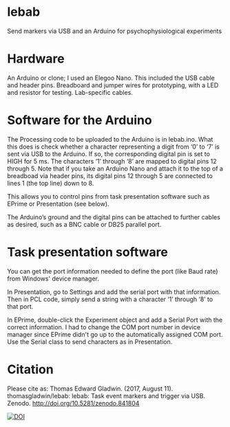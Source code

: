 # lebab
Send markers via USB and an Arduino for psychophysiological experiments
# Hardware
An Arduino or clone; I used an Elegoo Nano. This included the USB cable and header pins. Breadboard and jumper wires for prototyping, with a LED and resistor for testing. Lab-specific cables.
# Software for the Arduino
The Processing code to be uploaded to the Arduino is in lebab.ino. What this does is check whether a character representing a digit from ‘0’ to ‘7’ is sent via USB to the Arduino. If so, the corresponding digital pin is set to HIGH for 5 ms. The characters ‘1’ through ‘8’ are mapped to digital pins 12 through 5. Note that if you take an Arduino Nano and attach it to the top of a breadboad via header pins, its digital pins 12 through 5 are connected to lines 1 (the top line) down to 8.

This allows you to control pins from task presentation software such as EPrime or Presentation (see below).

The Arduino’s ground and the digital pins can be attached to further cables as desired, such as a BNC cable or DB25 parallel port.

# Task presentation software
You can get the port information needed to define the port (like Baud rate) from Windows' device manager. 

In Presentation, go to Settings and add the serial port with that information. Then in PCL code, simply send a string with a character ‘1’ through ‘8’ to that port.

In EPrime, double-click the Experiment object and add a Serial Port with the correct information. I had to change the COM port number in device manager since EPrime didn't go up to the automatically assigned COM port. Use the Serial class to send characters as in Presentation.

# Citation
Please cite as: Thomas Edward Gladwin. (2017, August 11). thomasgladwin/lebab: lebab: Task event markers and trigger via USB. Zenodo. http://doi.org/10.5281/zenodo.841804

[![DOI](https://zenodo.org/badge/100045802.svg)](https://zenodo.org/badge/latestdoi/100045802)
